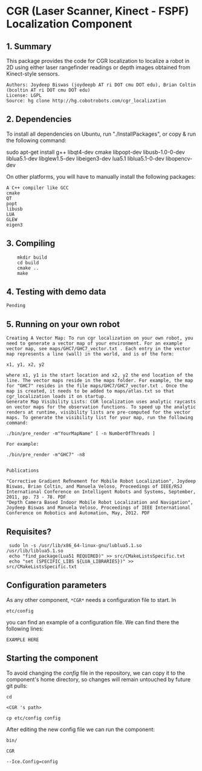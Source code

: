 # CGR (Laser Scanner, Kinect - FSPF) Localization Component


## 1. Summary

This package provides the code for CGR localization to localize a robot in 2D using either laser rangefinder readings or depth images obtained from Kinect-style sensors.

    Authors: Joydeep Biswas (joydeepb AT ri DOT cmu DOT edu), Brian Coltin (bcoltin AT ri DOT cmu DOT edu)
    License: LGPL
    Source: hg clone http://hg.cobotrobots.com/cgr_localization


## 2. Dependencies

To install all dependencies on Ubuntu, run "./InstallPackages", or copy & run the following command:

sudo apt-get install g++ libqt4-dev cmake libpopt-dev libusb-1.0-0-dev liblua5.1-dev libglew1.5-dev libeigen3-dev lua5.1 liblua5.1-0-dev libopencv-dev

On other platforms, you will have to manually install the following packages:

    A C++ compiler like GCC
    cmake
    QT
    popt
    libusb
    LUA
    GLEW
    eigen3

    
## 3. Compiling
```
    mkdir build
    cd build
    cmake ..
    make
```

## 4. Testing with demo data

    Pending


## 5. Running on your own robot

    Creating A Vector Map: To run cgr localization on your own robot, you need to generate a vector map of your environment. For an example vector map, see maps/GHC7/GHC7_vector.txt . Each entry in the vector map represents a line (wall) in the world, and is of the form:

    x1, y1, x2, y2 

    where x1, y1 is the start location and x2, y2 the end location of the line. The vector maps reside in the maps folder. For example, the map for "GHC7" resides in the file maps/GHC7/GHC7_vector.txt . Once the map is created, it needs to be added to maps/atlas.txt so that cgr_localization loads it on startup.
    Generate Map Visibility Lists: CGR localization uses analytic raycasts on vector maps for the observation functions. To speed up the analytic renders at runtime, visibility lists are pre-computed for the vector maps. To generate the visibility list for your map, run the following command:

    ./bin/pre_render -m"YourMapName" [ -n NumberOfThreads ]

    For example:

    ./bin/pre_render -m"GHC7" -n8


    Publications

    "Corrective Gradient Reﬁnement for Mobile Robot Localization", Joydeep Biswas, Brian Coltin, and Manuela Veloso, Proceedings of IEEE/RSJ International Conference on Intelligent Robots and Systems, September, 2011, pp. 73 - 78. PDF
    "Depth Camera Based Indoor Mobile Robot Localization and Navigation", Joydeep Biswas and Manuela Veloso, Proceedings of IEEE International Conference on Robotics and Automation, May, 2012. PDF






## Requisites?
```
 sudo ln -s /usr/lib/x86_64-linux-gnu/lublua5.1.so /usr/lib/liblua5.1.so 
 echo "find_package(Lua51 REQUIRED)" >> src/CMakeListsSpecific.txt
 echo "set (SPECIFIC_LIBS ${LUA_LIBRARIES})" >> src/CMakeListsSpecific.txt
```



## Configuration parameters
As any other component,
``` *CGR* ```
needs a configuration file to start. In

    etc/config

you can find an example of a configuration file. We can find there the following lines:

    EXAMPLE HERE

    
## Starting the component
To avoid changing the *config* file in the repository, we can copy it to the component's home directory, so changes will remain untouched by future git pulls:

    cd

``` <CGR 's path> ```

    cp etc/config config
    
After editing the new config file we can run the component:

    bin/

```CGR ```

    --Ice.Config=config
